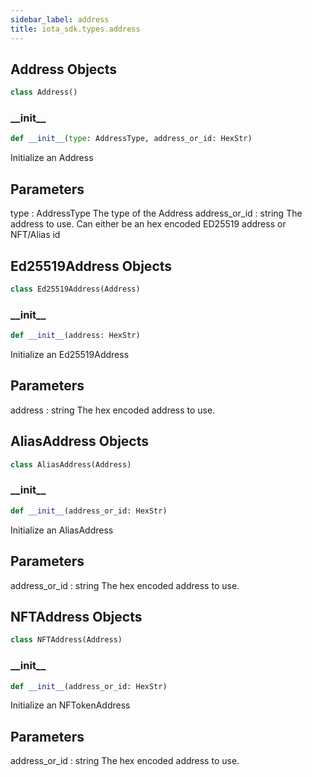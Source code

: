 ```yaml
---
sidebar_label: address
title: iota_sdk.types.address
---
```


## Address Objects

```python
class Address()
```

### \_\_init\_\_

```python
def __init__(type: AddressType, address_or_id: HexStr)
```

Initialize an Address

Parameters
----------
type : AddressType
    The type of the Address
address_or_id : string
    The address to use. Can either be an hex encoded ED25519 address or NFT/Alias id

## Ed25519Address Objects

```python
class Ed25519Address(Address)
```

### \_\_init\_\_

```python
def __init__(address: HexStr)
```

Initialize an Ed25519Address

Parameters
----------
address : string
    The hex encoded address to use.

## AliasAddress Objects

```python
class AliasAddress(Address)
```

### \_\_init\_\_

```python
def __init__(address_or_id: HexStr)
```

Initialize an AliasAddress

Parameters
----------
address_or_id : string
    The hex encoded address to use.

## NFTAddress Objects

```python
class NFTAddress(Address)
```

### \_\_init\_\_

```python
def __init__(address_or_id: HexStr)
```

Initialize an NFTokenAddress

Parameters
----------
address_or_id : string
    The hex encoded address to use.

